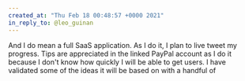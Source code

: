 ```yaml
---
created_at: "Thu Feb 18 00:48:57 +0000 2021"
in_reply_to: @leo_guinan
---
```


And I do mean a full SaaS application. As I do it, I plan to live tweet my progress. Tips are appreciated in the linked PayPal account as I do it because I don't know how quickly I will be able to get users. I have validated some of the ideas it will be based on with a handful of